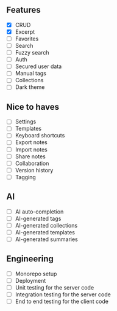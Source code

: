 ## Features

- [x] CRUD
- [x] Excerpt
- [ ] Favorites
- [ ] Search
- [ ] Fuzzy search
- [ ] Auth
- [ ] Secured user data
- [ ] Manual tags
- [ ] Collections
- [ ] Dark theme

## Nice to haves

- [ ] Settings
- [ ] Templates
- [ ] Keyboard shortcuts
- [ ] Export notes
- [ ] Import notes
- [ ] Share notes
- [ ] Collaboration
- [ ] Version history
- [ ] Tagging

## AI

- [ ] AI auto-completion
- [ ] AI-generated tags
- [ ] AI-generated collections
- [ ] AI-generated templates
- [ ] AI-generated summaries

## Engineering

- [ ] Monorepo setup
- [ ] Deployment
- [ ] Unit testing for the server code
- [ ] Integration testing for the server code
- [ ] End to end testing for the client code
